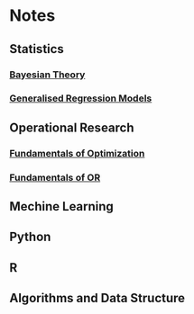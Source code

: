 # Notes

## Statistics

### [Bayesian Theory](./Bayesian_Theory/overview.md)

### [Generalised Regression Models](./Generalied_Regression_Models/overview.md)

## Operational Research

### [Fundamentals of Optimization](./Fundamentals_of_Optimization/)

### [Fundamentals of OR](./Fundamentals_of_OR/FuOR_notes.pdf)

## Mechine Learning

## Python

## R

## Algorithms and Data Structure
